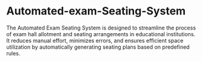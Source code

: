 # Automated-exam-Seating-System
The Automated Exam Seating System is designed to streamline the process of exam hall allotment and seating arrangements in educational institutions. It reduces manual effort, minimizes errors, and ensures efficient space utilization by automatically generating seating plans based on predefined rules.
